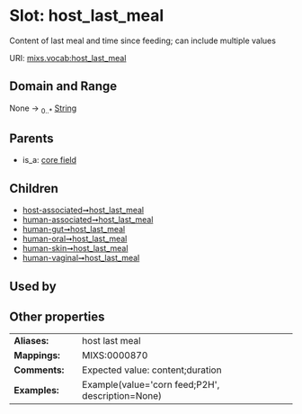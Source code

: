 
# Slot: host_last_meal


Content of last meal and time since feeding; can include multiple values

URI: [mixs.vocab:host_last_meal](https://w3id.org/mixs/vocab/host_last_meal)


## Domain and Range

None &#8594;  <sub>0..\*</sub> [String](types/String.md)

## Parents

 *  is_a: [core field](core_field.md)

## Children

 *  [host-associated➞host_last_meal](host_associated_host_last_meal.md)
 *  [human-associated➞host_last_meal](human_associated_host_last_meal.md)
 *  [human-gut➞host_last_meal](human_gut_host_last_meal.md)
 *  [human-oral➞host_last_meal](human_oral_host_last_meal.md)
 *  [human-skin➞host_last_meal](human_skin_host_last_meal.md)
 *  [human-vaginal➞host_last_meal](human_vaginal_host_last_meal.md)

## Used by


## Other properties

|  |  |  |
| --- | --- | --- |
| **Aliases:** | | host last meal |
| **Mappings:** | | MIXS:0000870 |
| **Comments:** | | Expected value: content;duration |
| **Examples:** | | Example(value='corn feed;P2H', description=None) |

